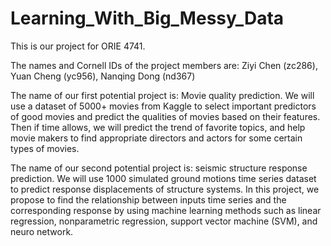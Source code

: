 # Learning_With_Big_Messy_Data

  This is our project for ORIE 4741.  
  
  The names and Cornell IDs of the project members are: Ziyi Chen (zc286), Yuan Cheng (yc956), Nanqing Dong (nd367)
  
  The name of our first potential project is: Movie quality prediction. 
    We will use a dataset of 5000+ movies from Kaggle to select important predictors of good movies and predict the qualities of movies based on their features. Then if time allows, we will predict the trend of favorite topics, and help movie makers to find appropriate directors and actors for some certain types of movies.
  
  The name of our second potential project is: seismic structure response prediction. 
    We will use 1000 simulated ground motions time series dataset to predict response displacements of structure systems. In this project, we propose to find the relationship between inputs time series and the corresponding response by using machine learning methods such as linear regression, nonparametric regression, support vector machine (SVM), and neuro network. 
